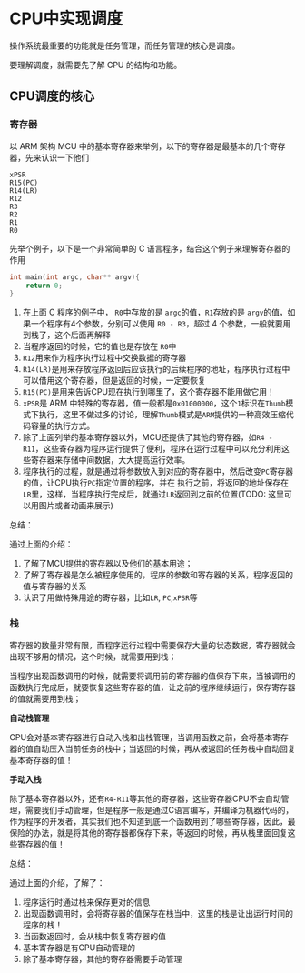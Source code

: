 # CPU中实现调度

操作系统最重要的功能就是任务管理，而任务管理的核心是调度。

要理解调度，就需要先了解 CPU 的结构和功能。

## CPU调度的核心

### 寄存器

以 ARM 架构 MCU 中的基本寄存器来举例，以下的寄存器是最基本的几个寄存器，先来认识一下他们

```text
xPSR
R15(PC)
R14(LR)
R12
R3
R2
R1
R0
```

先举个例子，以下是一个非常简单的 C 语言程序，结合这个例子来理解寄存器的作用

```c
int main(int argc, char** argv){
    return 0;
}
```

1. 在上面 C 程序的例子中， `R0`中存放的是 `argc`的值，`R1`存放的是 `argv`的值，如果一个程序有4个参数，分别可以使用 `R0 - R3`，超过 4 个参数，一般就要用到栈了，这个后面再解释
2. 当程序返回的时候，它的值也是存放在 `R0`中
3. `R12`用来作为程序执行过程中交换数据的寄存器
4. `R14(LR)`是用来存放程序返回后应该执行的后续程序的地址，程序执行过程中可以借用这个寄存器，但是返回的时候，一定要恢复
5. `R15(PC)`是用来告诉CPU现在执行到哪里了，这个寄存器不能用做它用！
6. `xPSR`是 ARM 中特殊的寄存器，值一般都是`0x01000000`，这个`1`标识在`Thumb`模式下执行，这里不做过多的讨论，理解`Thumb`模式是`ARM`提供的一种高效压缩代码容量的执行方式。
7. 除了上面列举的基本寄存器以外，MCU还提供了其他的寄存器，如`R4 - R11`，这些寄存器为程序运行提供了便利，程序在运行过程中可以充分利用这些寄存器来存储中间数据，大大提高运行效率。
8. 程序执行的过程，就是通过将参数放入到对应的寄存器中，然后改变`PC`寄存器的值，让CPU执行`PC`指定位置的程序，并在 执行之前，将返回的地址保存在`LR`里，这样，当程序执行完成后，就通过`LR`返回到之前的位置(TODO: 这里可以用图片或者动画来展示)

总结：

通过上面的介绍：

1. 了解了MCU提供的寄存器以及他们的基本用途；
2. 了解了寄存器是怎么被程序使用的，程序的参数和寄存器的关系，程序返回的值与寄存器的关系
3. 认识了用做特殊用途的寄存器，比如`LR`, `PC`,`xPSR`等

### 栈

寄存器的数量非常有限，而程序运行过程中需要保存大量的状态数据，寄存器就会出现不够用的情况，这个时候，就需要用到栈；

当程序出现函数调用的时候，就需要将调用前的寄存器的值保存下来，当被调用的函数执行完成后，就要恢复这些寄存器的值，让之前的程序继续运行，保存寄存器的值就需要用到栈；

**自动栈管理**

CPU会对基本寄存器进行自动入栈和出栈管理，当调用函数之前，会将基本寄存器的值自动压入当前任务的栈中；当返回的时候，再从被返回的任务栈中自动回复基本寄存器的值！



**手动入栈**

除了基本寄存器以外，还有`R4-R11`等其他的寄存器，这些寄存器CPU不会自动管理，需要我们手动管理，但是程序一般是通过C语言编写，并编译为机器代码的，作为程序的开发者，其实我们也不知道到底一个函数用到了哪些寄存器，因此，最保险的办法，就是将其他的寄存器都保存下来，等返回的时候，再从栈里面回复这些寄存器的值！



总结：

通过上面的介绍，了解了：

1. 程序运行时通过栈来保存更对的信息
2. 出现函数调用时，会将寄存器的值保存在栈当中，这里的栈是让出运行时间的程序的栈！
3. 当函数返回时，会从栈中恢复寄存器的值
4. 基本寄存器是有CPU自动管理的
5. 除了基本寄存器，其他的寄存器需要手动管理